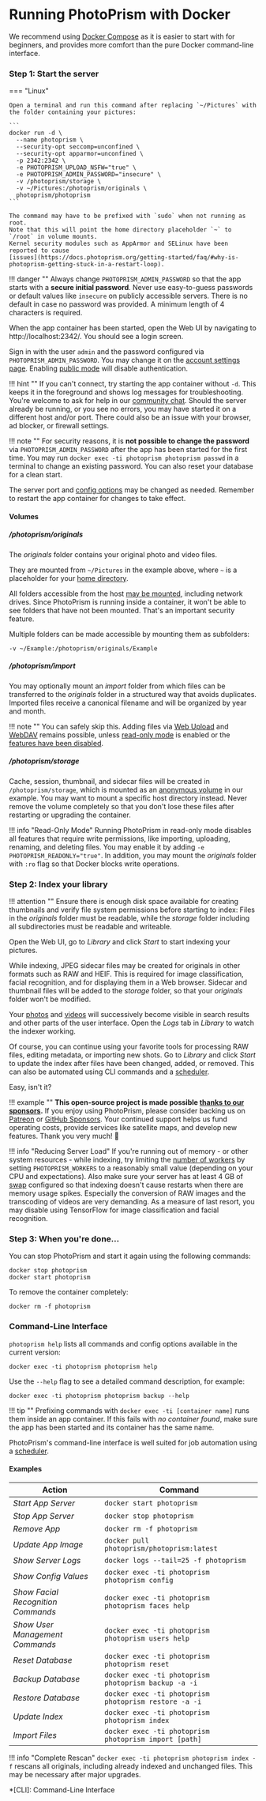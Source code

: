 # Running PhotoPrism with Docker

We recommend using [Docker Compose](docker-compose.md) as it is easier to start with for beginners,
and provides more comfort than the pure Docker command-line interface.

### Step 1: Start the server ###

=== "Linux"

    Open a terminal and run this command after replacing `~/Pictures` with
    the folder containing your pictures:
    
    ```
    docker run -d \
      --name photoprism \
      --security-opt seccomp=unconfined \
      --security-opt apparmor=unconfined \
      -p 2342:2342 \
      -e PHOTOPRISM_UPLOAD_NSFW="true" \
      -e PHOTOPRISM_ADMIN_PASSWORD="insecure" \
      -v /photoprism/storage \
      -v ~/Pictures:/photoprism/originals \
      photoprism/photoprism
    ```

    The command may have to be prefixed with `sudo` when not running as root.
    Note that this will point the home directory placeholder `~` to `/root` in volume mounts.
    Kernel security modules such as AppArmor and SELinux have been reported to cause
    [issues](https://docs.photoprism.org/getting-started/faq/#why-is-photoprism-getting-stuck-in-a-restart-loop).

!!! danger ""
    Always change `PHOTOPRISM_ADMIN_PASSWORD` so that the app starts with a **secure initial password**.
    Never use easy-to-guess passwords or default values like `insecure` on publicly accessible servers.
    There is no default in case no password was provided. A minimum length of 4 characters is required.

When the app container has been started, open the Web UI by navigating to http://localhost:2342/. 
You should see a login screen.

Sign in with the user `admin` and the password configured via `PHOTOPRISM_ADMIN_PASSWORD`.
You may change it on the [account settings page](../user-guide/settings/account.md).
Enabling [public mode](config-options.md) will disable authentication.

!!! hint ""
    If you can't connect, try starting the app container without `-d`. This keeps it in the foreground
    and shows log messages for troubleshooting. You're welcome to ask for help in our [community chat](https://gitter.im/browseyourlife/community).
    Should the server already be running, or you see no errors, you may have started it 
    on a different host and/or port. There could also be an issue with your browser, 
    ad blocker, or firewall settings.

!!! note ""
    For security reasons, it is **not possible to change the password** via `PHOTOPRISM_ADMIN_PASSWORD` 
    after the app has been started for the first time. You may run `docker exec -ti photoprism photoprism passwd`
    in a terminal to change an existing password. You can also reset your database for a clean start. 

The server port and [config options](config-options.md) may be changed as needed. Remember to restart 
the app container for changes to take effect.

#### Volumes ####

##### /photoprism/originals #####

The *originals* folder contains your original photo and video files.

They are mounted from `~/Pictures` in the example above, where `~` is a placeholder for 
your [home directory](https://en.wikipedia.org/wiki/Home_directory).

All folders accessible from the host [may be mounted](https://docs.docker.com/storage/bind-mounts/), 
including network drives. Since PhotoPrism is running inside a container, it won't be able to see 
folders that have not been mounted. That's an important security feature.

Multiple folders can be made accessible by mounting them as subfolders:

```
-v ~/Example:/photoprism/originals/Example
``` 

##### /photoprism/import #####

You may optionally mount an *import* folder from which files can be transferred to the *originals* folder
in a structured way that avoids duplicates. Imported files receive a canonical filename and will be 
organized by year and month.

!!! note ""
    You can safely skip this. Adding files via [Web Upload](../user-guide/library/upload.md)
    and [WebDAV](../user-guide/sync/webdav.md) remains possible, unless [read-only mode](config-options.md)
    is enabled or the [features have been disabled](../user-guide/settings/general.md).

##### /photoprism/storage #####

Cache, session, thumbnail, and sidecar files will be created in `/photoprism/storage`, which is mounted as 
an [anonymous volume](https://docs.docker.com/storage/bind-mounts/) in our example. You may want to 
mount a specific host directory instead. Never remove the volume completely so that you don't lose 
these files after restarting or upgrading the container.

!!! info "Read-Only Mode"
    Running PhotoPrism in read-only mode disables all features that require write permissions,
    like importing, uploading, renaming, and deleting files.
    You may enable it by adding `-e PHOTOPRISM_READONLY="true"`.
    In addition, you may mount the *originals* folder with `:ro` flag so that Docker
    blocks write operations.

### Step 2: Index your library ###

!!! attention ""
    Ensure there is enough disk space available for creating thumbnails and verify file system permissions
    before starting to index: Files in the *originals* folder must be readable, while the *storage* folder
    including all subdirectories must be readable and writeable.

Open the Web UI, go to *Library* and click *Start* to start indexing your pictures.

While indexing, JPEG sidecar files may be created for originals in other formats such as RAW and HEIF.
This is required for image classification, facial recognition, and for displaying them in a Web browser.
Sidecar and thumbnail files will be added to the *storage* folder, so that your *originals* folder won't be modified.

Your [photos](../user-guide/organize/browse.md) and [videos](../user-guide/organize/video.md) will
successively become visible in search results and other parts of the user interface.
Open the *Logs* tab in *Library* to watch the indexer working.

Of course, you can continue using your favorite tools for processing RAW files, editing metadata,
or importing new shots. Go to *Library* and click *Start* to update the index after files have been
changed, added, or removed. This can also be automated using CLI commands and a [scheduler](https://dl.photoprism.org/docker/scheduler/).

Easy, isn't it?

!!! example ""
    **This open-source project is made possible [thanks to our sponsors](https://github.com/photoprism/photoprism/blob/develop/SPONSORS.md).**
    If you enjoy using PhotoPrism, please consider backing us on [Patreon](https://www.patreon.com/photoprism)
    or [GitHub Sponsors](https://github.com/sponsors/photoprism).
    Your continued support helps us fund operating costs, provide services like satellite maps,
    and develop new features. Thank you very much! 💜

!!! info "Reducing Server Load"
    If you're running out of memory - or other system resources - while indexing, try limiting the
    [number of workers](https://docs.photoprism.org/getting-started/config-options/) by setting
    `PHOTOPRISM_WORKERS` to a reasonably small value (depending on your CPU and expectations).
    Also make sure your server has at least 4 GB of [swap](https://opensource.com/article/18/9/swap-space-linux-systems)
    configured so that indexing doesn't cause restarts when there are memory usage spikes.
    Especially the conversion of RAW images and the transcoding of videos are very demanding.
    As a measure of last resort, you may disable using TensorFlow for image classification and facial recognition.

### Step 3: When you're done... ###

You can stop PhotoPrism and start it again using the following commands:

```
docker stop photoprism
docker start photoprism
```

To remove the container completely:

```
docker rm -f photoprism
```

### Command-Line Interface ###

`photoprism help` lists all commands and config options available in the current version:

```
docker exec -ti photoprism photoprism help
```

Use the `--help` flag to see a detailed command description, for example:

```
docker exec -ti photoprism photoprism backup --help
```

!!! tip ""
    Prefixing commands with `docker exec -ti [container name]` runs them inside an app container.
    If this fails with *no container found*, make sure the app has been started and 
    its container has the same name.

PhotoPrism's command-line interface is well suited for job automation using a
[scheduler](https://dl.photoprism.org/docker/scheduler/).

#### Examples ####

| Action                      | Command                                               |
| --------------------------- | ----------------------------------------------------- |
| *Start App Server*          | `docker start photoprism`                             |
| *Stop App Server*           | `docker stop photoprism`                              |
| *Remove App*                | `docker rm -f photoprism`                             |
| *Update App Image*          | `docker pull photoprism/photoprism:latest`            |
| *Show Server Logs*          | `docker logs --tail=25 -f photoprism`                 |
| *Show Config Values*        | `docker exec -ti photoprism photoprism config`        |
| *Show Facial Recognition Commands* | `docker exec -ti photoprism photoprism faces help`    |
| *Show User Management Commands*    | `docker exec -ti photoprism photoprism users help`    |
| *Reset Database*            | `docker exec -ti photoprism photoprism reset`         |                   
| *Backup Database*           | `docker exec -ti photoprism photoprism backup -a -i`  |                      
| *Restore Database*          | `docker exec -ti photoprism photoprism restore -a -i` |                   
| *Update Index*              | `docker exec -ti photoprism photoprism index`         |                  
| *Import Files*              | `docker exec -ti photoprism photoprism import [path]` |

!!! info "Complete Rescan"
    `docker exec -ti photoprism photoprism index -f` rescans all originals, including already indexed and unchanged files.
    This may be necessary after major upgrades.

*[CLI]: Command-Line Interface